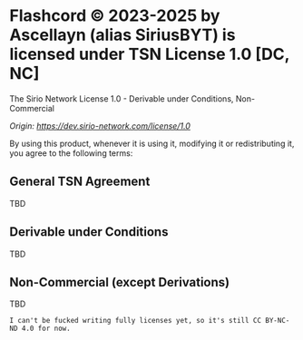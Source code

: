 # Flashcord © 2023-2025 by Ascellayn (alias SiriusBYT) is licensed under TSN License 1.0 [DC, NC]
The Sirio Network License 1.0 - Derivable under Conditions, Non-Commercial

*Origin: https://dev.sirio-network.com/license/1.0*


By using this product, whenever it is using it, modifying it or redistributing it, you agree to the following terms:
## General TSN Agreement
TBD

## Derivable under Conditions
TBD

## Non-Commercial (except Derivations)
TBD

```
I can't be fucked writing fully licenses yet, so it's still CC BY-NC-ND 4.0 for now.
```
